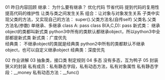 01 昨日内容回顾
    继承：
        为什么要有继承？
           优化代码
           节省代码
           提到代码的复用性
           提高代码的维护性
           让类与类之间发生关系
        组合：让对象与对象发生关系
    子类中实现父类的方法，又实现自己的方法：
        super().父类方法名(自传self)
        父类名.父类方法名(参数)
    单继承、多继承
    class A:
        pass
    class B(A,C,D):
        pass
    新式类：
        继承object的类都叫新式类
        python3中所有的类默认都继承object，所以python3中全部都是新式类
        新式类：广度优先    
    经典类：
        不继承object的类就是经典类
        python2中所有的类都默认不继承object，也可以自定义继承object
        经典类：深度优先
    
02 作业讲解
03 抽象类，接口类
    制定规则
04 多态
    没有多态，互为鸭子
05 封装
    狭义的封装
    私有成员：私有静态字段，私有动态方法，私有对象属性
        私有静态字段：__money
        私有动态方法：__func()